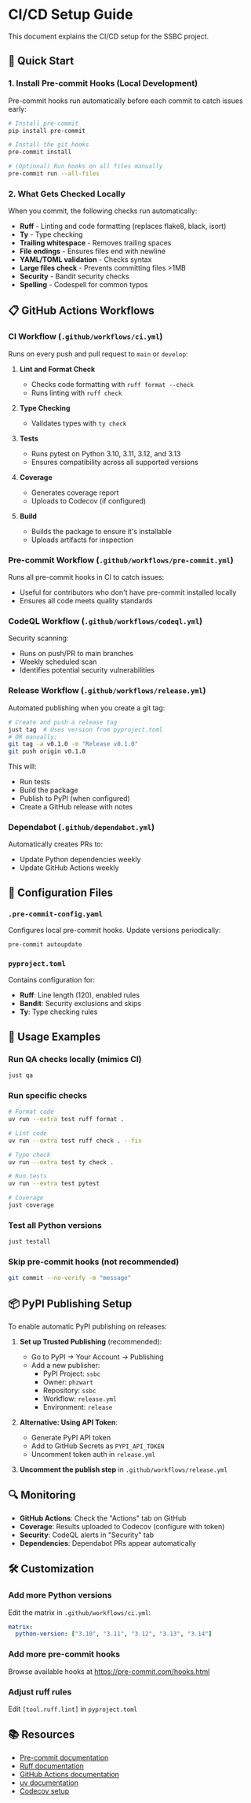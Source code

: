 # CI/CD Setup Guide

This document explains the CI/CD setup for the SSBC project.

## 🚀 Quick Start

### 1. Install Pre-commit Hooks (Local Development)

Pre-commit hooks run automatically before each commit to catch issues early:

```bash
# Install pre-commit
pip install pre-commit

# Install the git hooks
pre-commit install

# (Optional) Run hooks on all files manually
pre-commit run --all-files
```

### 2. What Gets Checked Locally

When you commit, the following checks run automatically:
- **Ruff** - Linting and code formatting (replaces flake8, black, isort)
- **Ty** - Type checking
- **Trailing whitespace** - Removes trailing spaces
- **File endings** - Ensures files end with newline
- **YAML/TOML validation** - Checks syntax
- **Large files check** - Prevents committing files >1MB
- **Security** - Bandit security checks
- **Spelling** - Codespell for common typos

## 📋 GitHub Actions Workflows

### CI Workflow (`.github/workflows/ci.yml`)
Runs on every push and pull request to `main` or `develop`:

1. **Lint and Format Check**
   - Checks code formatting with `ruff format --check`
   - Runs linting with `ruff check`

2. **Type Checking**
   - Validates types with `ty check`

3. **Tests**
   - Runs pytest on Python 3.10, 3.11, 3.12, and 3.13
   - Ensures compatibility across all supported versions

4. **Coverage**
   - Generates coverage report
   - Uploads to Codecov (if configured)

5. **Build**
   - Builds the package to ensure it's installable
   - Uploads artifacts for inspection

### Pre-commit Workflow (`.github/workflows/pre-commit.yml`)
Runs all pre-commit hooks in CI to catch issues:
- Useful for contributors who don't have pre-commit installed locally
- Ensures all code meets quality standards

### CodeQL Workflow (`.github/workflows/codeql.yml`)
Security scanning:
- Runs on push/PR to main branches
- Weekly scheduled scan
- Identifies potential security vulnerabilities

### Release Workflow (`.github/workflows/release.yml`)
Automated publishing when you create a git tag:

```bash
# Create and push a release tag
just tag  # Uses version from pyproject.toml
# OR manually:
git tag -a v0.1.0 -m "Release v0.1.0"
git push origin v0.1.0
```

This will:
- Run tests
- Build the package
- Publish to PyPI (when configured)
- Create a GitHub release with notes

### Dependabot (`.github/dependabot.yml`)
Automatically creates PRs to:
- Update Python dependencies weekly
- Update GitHub Actions weekly

## 🔧 Configuration Files

### `.pre-commit-config.yaml`
Configures local pre-commit hooks. Update versions periodically:
```bash
pre-commit autoupdate
```

### `pyproject.toml`
Contains configuration for:
- **Ruff**: Line length (120), enabled rules
- **Bandit**: Security exclusions and skips
- **Ty**: Type checking rules

## 🎯 Usage Examples

### Run QA checks locally (mimics CI)
```bash
just qa
```

### Run specific checks
```bash
# Format code
uv run --extra test ruff format .

# Lint code
uv run --extra test ruff check . --fix

# Type check
uv run --extra test ty check .

# Run tests
uv run --extra test pytest

# Coverage
just coverage
```

### Test all Python versions
```bash
just testall
```

### Skip pre-commit hooks (not recommended)
```bash
git commit --no-verify -m "message"
```

## 📦 PyPI Publishing Setup

To enable automatic PyPI publishing on releases:

1. **Set up Trusted Publishing** (recommended):
   - Go to PyPI → Your Account → Publishing
   - Add a new publisher:
     - PyPI Project: `ssbc`
     - Owner: `phzwart`
     - Repository: `ssbc`
     - Workflow: `release.yml`
     - Environment: `release`

2. **Alternative: Using API Token**:
   - Generate PyPI API token
   - Add to GitHub Secrets as `PYPI_API_TOKEN`
   - Uncomment token auth in `release.yml`

3. **Uncomment the publish step** in `.github/workflows/release.yml`

## 🔍 Monitoring

- **GitHub Actions**: Check the "Actions" tab on GitHub
- **Coverage**: Results uploaded to Codecov (configure with token)
- **Security**: CodeQL alerts in "Security" tab
- **Dependencies**: Dependabot PRs appear automatically

## 🛠️ Customization

### Add more Python versions
Edit the matrix in `.github/workflows/ci.yml`:
```yaml
matrix:
  python-version: ["3.10", "3.11", "3.12", "3.13", "3.14"]
```

### Add more pre-commit hooks
Browse available hooks at https://pre-commit.com/hooks.html

### Adjust ruff rules
Edit `[tool.ruff.lint]` in `pyproject.toml`

## 📚 Resources

- [Pre-commit documentation](https://pre-commit.com/)
- [Ruff documentation](https://docs.astral.sh/ruff/)
- [GitHub Actions documentation](https://docs.github.com/en/actions)
- [uv documentation](https://docs.astral.sh/uv/)
- [Codecov setup](https://docs.codecov.com/docs)
